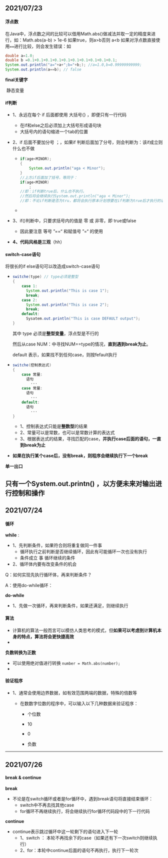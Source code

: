 ## 2021/07/23

#### 浮点数

在Java中，浮点数之间的比较可以借用Math.abs()做减法并取一定的精度来进行，如：Math.abs(a-b) > 1e-6  如果true，则a>b否则 a<b
如果对浮点数直接使用`==`进行比较，则会发生错误：如

```java
double a=1.0;
double b =0.1+0.1+0.1+0.1+0.1+0.1+0.1+0.1+0.1+0.1;
System.out.println("a="+a+";b="+b;); //a=1.0,b=0.99999999999;
System.out.println(a==b); // false
```



**final关键字**

​	静态变量

#### **if判断**

- 1、永远在每个 if 后面都使用 大括号{} ，即便只有一行代码

  - 在if和else之后必须加上大括号形成语句块
  - 大括号内的语句缩进一个tab的位置

- 2、if 后面不要加分号 ；，如果if 判断后面加了分号，则会判断为：该if成立则什么也不做

  - ```java
    if(age<MINOR); 
    {
        System.out.println("aga < Minor");
    }
    //上方if后面加了括号，等同于：
    if(age<MINOR)
        ;
    //即：if判断true后，什么也不执行。
    //然后将会继续执行System.out.println("aga < Minor");
    //即：不论if判断是否为tru，都将会执行原本计划想要在if判断为true后才执行的语句
    ```

  - 

- 3、if()判断中，只要求括号内的值是 零 或 非零，即 true或false

  - 因此要注意 等号 ”==“ 和赋值号 ”=“ 的使用

- **4、代码风格是三观**（hh）

#### switch-case语句

将很长的if else语句可以改造成switch-case语句

- ```java
  switche(type) // type必须是整型
  {
      case 1:
      	System.out.println("This is case 1");
      	break;
      case 2:
      	System.out.println("This is case 2");
  		break;
      default:
      	Sysatem.out.println("This is case DEFAULT output");
  }
  ```

  其中 type  必须是**整型变量**，浮点型是不行的

  然后从case NUM：中寻找NUM==type的情况，**直到遇到break为止**。

  default 表示，如果找不到任何case，则按fefault执行

- ```java
  switche(控制表达式)
  {
      case 常量:
      	语句
          ···
      case 常量:
      	语句
          ···
      default:
      	语句
          ···
  }
  ```

  - 1、控制表达式只能是**整数型**的结果
  - 2、常量可以是常数，也可以是常数计算的表达式
  - 3、根据表达式的结果，寻找匹配的case，**并执行case后面的语句，一直到break为止**

- **如果在执行某个case后，没有break，则程序会继续执行下一个break**

**单一出口**

​	只有一个System.out.printn() ，以方便未来对输出进行控制和操作
---
## 2021/07/24

#### 循环

**while** :

- 1、先判断条件，如果符合则将重复做同一件事
  - 循环执行之前判断是否继续循环，因此有可能循环一次也没有执行
  - 条件成立 事 循环继续的条件
- 2、循环体内要有改变条件的机会

Q：如何实现先执行循环体，再来判断条件？

A：使用do-while循环：

**do-while**

- 1、先做一次循环，再来判断条件，如果还满足，则继续执行



#### 算法

- 计算机的算法一般而言可以模仿人类思考的模式，但**如果可以考虑到计算机本身的特点，算法将会更快捷高效**
- 

**负数转换为正数**

- 可以使用绝对值进行转换 ```number = Math.abs(number);```
- 

#### 验证程序

- 1、通常会使用边界数据，如有效范围两端的数据，特殊的倍数等
  - 在数数字位数的程序中，可以输入以下几种数据来验证程序：

    - 个位数

    - 10

    - 0

    - 负数

---

## 2021/07/26

#### break & continue

**break**

- 不论是在switch循环或者是for循环中，遇到break语句将直接结束循环：
  - switch中不再去找其他case
  - for循环不再继续执行，将会继续执行for循环代码段中的下一行代码

**continue**

- continue表示跳过循环中这一轮剩下的语句进入下一轮
  - 1、switch ： 本轮不再找余下的case（如果还有下一次switch则继续执行）
  - 2、for：本轮中continue后面的语句不再执行，执行下一轮次
